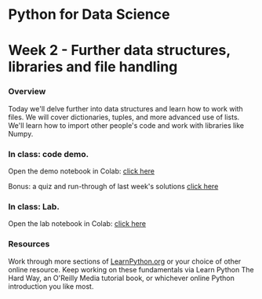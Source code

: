 
# Python for Data Science
# Week 2 - Further data structures, libraries and file handling
### Overview
Today we'll delve further into data structures and learn how to work with files. We will cover dictionaries, tuples, and more advanced use of lists. We'll learn how to import other people's code and work with libraries like Numpy.

### In class: code demo.
Open the demo notebook in Colab: [click here](https://colab.research.google.com/github/worldbank/Python-for-Data-Science/blob/master/week%202/Week%202%20-%20Further%20data%20structures%20and%20file%20handling.ipynb)

Bonus: a quiz and run-through of last week's solutions [click here](https://colab.research.google.com/github/worldbank/Python-for-Data-Science/blob/master/master/week%202/quiz_and_solutions.ipynb)

### In class: Lab.
Open the lab notebook in Colab:  [click here](https://colab.research.google.com/github/worldbank/Python-for-Data-Science/blob/master/week%202/Week%202%20-%20Lab.ipynb)

### Resources
Work through more sections of [LearnPython.org](http://learnpython.org/) or your choice of other online resource. Keep working on these fundamentals via Learn Python The Hard Way, an O'Reilly Media tutorial book, or whichever online Python introduction you like most.
